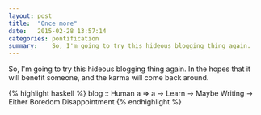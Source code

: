 ```yaml
---
layout: post
title:  "Once more"
date:   2015-02-28 13:57:14
categories: pontification
summary:    So, I'm going to try this hideous blogging thing again.
---
```

So, I'm going to try this hideous blogging thing again. In the hopes that it will benefit someone, and the karma will come back around.

{% highlight haskell %}
  blog :: Human a => a -> Learn -> Maybe Writing -> Either Boredom Disappointment
{% endhighlight %}
